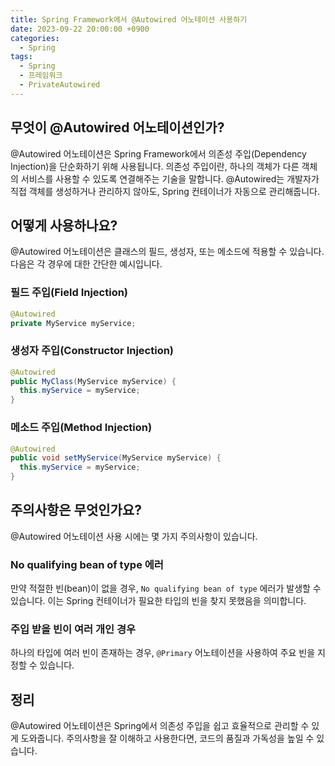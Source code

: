 ```yaml
---
title: Spring Framework에서 @Autowired 어노테이션 사용하기
date: 2023-09-22 20:00:00 +0900
categories:
  - Spring
tags:
  - Spring
  - 프레임워크
  - PrivateAutowired
---
```

## 무엇이 @Autowired 어노테이션인가?

@Autowired 어노테이션은 Spring Framework에서 의존성 주입(Dependency Injection)을 단순화하기 위해 사용됩니다. 의존성 주입이란, 하나의 객체가 다른 객체의 서비스를 사용할 수 있도록 연결해주는 기술을 말합니다. @Autowired는 개발자가 직접 객체를 생성하거나 관리하지 않아도, Spring 컨테이너가 자동으로 관리해줍니다.

## 어떻게 사용하나요?

@Autowired 어노테이션은 클래스의 필드, 생성자, 또는 메소드에 적용할 수 있습니다. 다음은 각 경우에 대한 간단한 예시입니다.

### 필드 주입(Field Injection)

```java
@Autowired
private MyService myService;
```

### 생성자 주입(Constructor Injection)

```java
@Autowired
public MyClass(MyService myService) {
  this.myService = myService;
}
```

### 메소드 주입(Method Injection)

```java
@Autowired
public void setMyService(MyService myService) {
  this.myService = myService;
}
```

## 주의사항은 무엇인가요?

@Autowired 어노테이션 사용 시에는 몇 가지 주의사항이 있습니다.

### No qualifying bean of type 에러

만약 적절한 빈(bean)이 없을 경우, `No qualifying bean of type` 에러가 발생할 수 있습니다. 이는 Spring 컨테이너가 필요한 타입의 빈을 찾지 못했음을 의미합니다.

### 주입 받을 빈이 여러 개인 경우

하나의 타입에 여러 빈이 존재하는 경우, `@Primary` 어노테이션을 사용하여 주요 빈을 지정할 수 있습니다.

## 정리

@Autowired 어노테이션은 Spring에서 의존성 주입을 쉽고 효율적으로 관리할 수 있게 도와줍니다. 주의사항을 잘 이해하고 사용한다면, 코드의 품질과 가독성을 높일 수 있습니다.